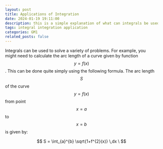 ```yaml
---
layout: post
title: Applications of Integration
date: 2024-01-19 19:11:00
description: this is a simple explanation of what can integrals be used for.
tags: integral integration application
categories: GM1
related_posts: false
---
```


Integrals can be used to solve a variety of problems. For example, you might need to calculate the arc length of a curve given by function $$ y = f(x) $$. This can be done quite simply using the following formula.
The arc length $$ S $$ of the curve $$ y = f(x) $$ from point $$ x = a $$ to $$ x = b $$ is given by:

$$
S = \int_{a}^{b} \sqrt{1+f^{2}(x)} \,dx \
$$

